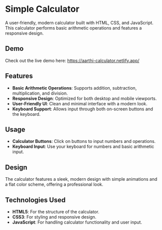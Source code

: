

# Simple Calculator

A user-friendly, modern calculator built with HTML, CSS, and JavaScript. This calculator performs basic arithmetic operations and features a responsive design.

## Demo

Check out the live demo here: https://aarthi-calculator.netlify.app/

## Features

- **Basic Arithmetic Operations**: Supports addition, subtraction, multiplication, and division.
- **Responsive Design**: Optimized for both desktop and mobile viewports.
- **User-Friendly UI**: Clean and minimal interface with a modern look.
- **Keyboard Support**: Allows input through both on-screen buttons and the keyboard.

## Usage

- **Calculator Buttons**: Click on buttons to input numbers and operations.
- **Keyboard Input**: Use your keyboard for numbers and basic arithmetic input.

## Design

The calculator features a sleek, modern design with simple animations and a flat color scheme, offering a professional look.

## Technologies Used

- **HTML5**: For the structure of the calculator.
- **CSS3**: For styling and responsive design.
- **JavaScript**: For handling calculator functionality and user input.

